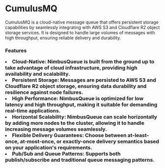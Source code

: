 <h1>CumulusMQ</h1>

CumulusMQ is a cloud-native message queue that offers persistent storage capabilities by seamlessly integrating with AWS S3 and Cloudflare R2 object storage services. It is designed to handle large volumes of messages with high throughput, ensuring reliable delivery and durability.

<h3><CURRENTLY WIP, MAY INTRODUCE BREAKING CHANGES.</h3>

Features

<li> <b>Cloud-Native:</b> NimbusQueue is built from the ground up to take advantage of cloud infrastructure, providing high availability and scalability.</li>
<li> <b>Persistent Storage:</b> Messages are persisted to AWS S3 and Cloudflare R2 object storage, ensuring data durability and resilience against node failures.</li>
<li> <b>High Performance:</b> NimbusQueue is optimized for low latency and high throughput, making it suitable for demanding real-time applications.</li>
<li> <b>Horizontal Scalability:</b> NimbusQueue can scale horizontally by adding more nodes to the cluster, allowing it to handle increasing message volumes seamlessly.</li>
<li> <b>Flexible Delivery Guarantees:</b> Choose between at-least-once, at-most-once, or exactly-once delivery semantics based on your application's requirements. </li>
<li> <b>Pub/Sub and Queue Patterns:</b> Supports both publish/subscribe and traditional queue messaging patterns. </li>
